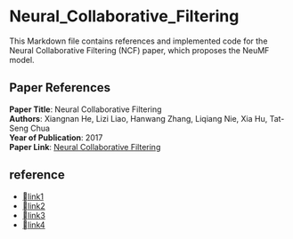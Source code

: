# Neural_Collaborative_Filtering

This Markdown file contains references and implemented code for the Neural Collaborative Filtering (NCF) paper, which proposes the NeuMF model.

## Paper References

**Paper Title**: Neural Collaborative Filtering  
**Authors**: Xiangnan He, Lizi Liao, Hanwang Zhang, Liqiang Nie, Xia Hu, Tat-Seng Chua  
**Year of Publication**: 2017  
**Paper Link**: [Neural Collaborative Filtering](https://arxiv.org/abs/1708.05031)

## reference
- [link1](https://medium.com/@victorkohler/collaborative-filtering-using-deep-neural-networks-in-tensorflow-96e5d41a39a1)
- [link2](https://supkoon.tistory.com/28)
- [link3](https://github.com/supkoon/neuralCF_tf2)
- [link4](https://github.com/LeeHyeJin91/Neural_CF/tree/master)



